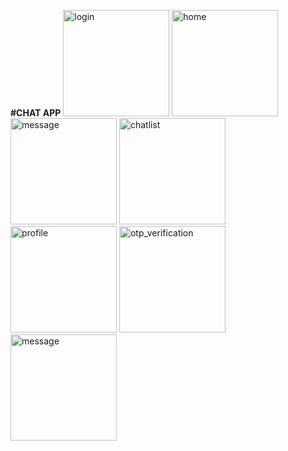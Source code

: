 
**#CHAT APP**
<img width="170" alt="login" src="https://github.com/user-attachments/assets/27ac6379-4d40-40e4-8727-66986c6d6a6c">
<img width="170" alt="home" src="https://github.com/user-attachments/assets/459472f9-8bd8-48eb-9912-1a78726e3c3e">
<img width="170" alt="message" src="https://github.com/user-attachments/assets/c95d4271-09af-4125-8955-aa96da866d7a">
<img width="170" alt="chatlist" src="https://github.com/user-attachments/assets/d68988f7-466d-4db1-bfb0-d025721401e9">
<img width="170" alt="profile" src="https://github.com/user-attachments/assets/a09f6731-b06b-4330-b31a-411b518bc515">
<img width="170" alt="otp_verification" src="https://github.com/user-attachments/assets/2648ae37-c2fd-48af-a038-e3ce9ec2d526">
<img width="170" alt="message" src="https://github.com/user-attachments/assets/2e05b5f4-e89f-416e-90d1-8617d89325e3">
